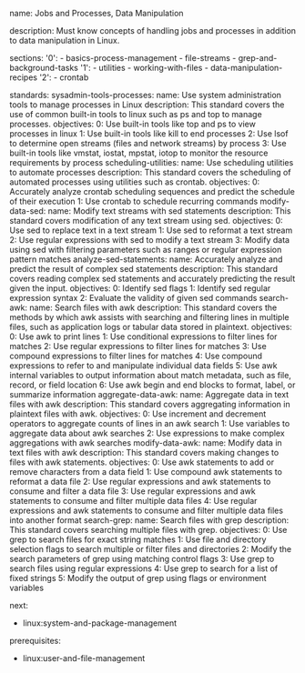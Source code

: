 name: Jobs and Processes, Data Manipulation

description: Must know concepts of handling jobs and processes in addition to data manipulation in Linux.

sections:
  '0':
    - basics-process-management
    - file-streams
    - grep-and-background-tasks
  '1':
    - utilities
    - working-with-files
    - data-manipulation-recipes
  '2':
    - crontab

standards:
  sysadmin-tools-processes:
    name: Use system administration tools to manage processes in Linux
    description: This standard covers the use of common built-in tools to linux such as ps and top to manage processes.
    objectives:
      0: Use built-in tools like top and ps to view processes in linux
      1: Use built-in tools like kill to end processes
      2: Use lsof to determine open streams (files and network streams) by process
      3: Use built-in tools like vmstat, iostat, mpstat, iotop to monitor the resource requirements by process
  scheduling-utilities:
    name: Use scheduling utilities to automate processes
    description: This standard covers the scheduling of automated processes using utilities such as crontab.
    objectives:
      0: Accurately analyze crontab scheduling sequences and predict the schedule of their execution
      1: Use crontab to schedule recurring commands
  modify-data-sed:
    name: Modify text streams with sed statements
    description: This standard covers modification of any text stream using sed.
    objectives:
      0: Use sed to replace text in a text stream
      1: Use sed to reformat a text stream
      2: Use regular expressions with sed to modify a text stream
      3: Modify data using sed with filtering parameters such as ranges or regular expression pattern matches
  analyze-sed-statements:
    name: Accurately analyze and predict the result of complex sed statements
    description: This standard covers reading complex sed statements and accurately predicting the result given the input.
    objectives:
      0: Identify sed flags
      1: Identify sed regular expression syntax
      2: Evaluate the validity of given sed commands
  search-awk:
    name: Search files with awk
    description: This standard covers the methods by which awk assists with searching and filtering lines in multiple files, such as application logs or tabular data stored in plaintext.
    objectives:
      0: Use awk to print lines
      1: Use conditional expressions to filter lines for matches
      2: Use regular expressions to filter lines for matches
      3: Use compound expressions to filter lines for matches
      4: Use compound expressions to refer to and manipulate individual data fields
      5: Use awk internal variables to output information about match metadata, such as file, record, or field location
      6: Use awk begin and end blocks to format, label, or summarize information
  aggregate-data-awk:
    name: Aggregate data in text files with awk
    description: This standard covers aggregating information in plaintext files with awk.
    objectives:
      0: Use increment and decrement operators to aggregate counts of lines in an awk search
      1: Use variables to aggregate data about awk searches
      2: Use expressions to make complex aggregations with awk searches
  modify-data-awk:
    name: Modify data in text files with awk
    description: This standard covers making changes to files with awk statements.
    objectives:
      0: Use awk statements to add or remove characters from a data field
      1: Use compound awk statements to reformat a data file
      2: Use regular expressions and awk statements to consume and filter a data file
      3: Use regular expressions and awk statements to consume and filter multiple data files
      4: Use regular expressions and awk statements to consume and filter multiple data files into another format
  search-grep:
    name: Search files with grep
    description: This standard covers searching multiple files with grep.
    objectives:
      0: Use grep to search files for exact string matches
      1: Use file and directory selection flags to search multiple or filter files and directories
      2: Modify the search parameters of grep using matching control flags
      3: Use grep to search files using regular expressions
      4: Use grep to search for a list of fixed strings
      5: Modify the output of grep using flags or environment variables

next:
  - linux:system-and-package-management

prerequisites:
  - linux:user-and-file-management
